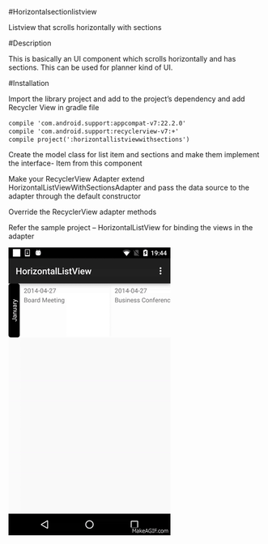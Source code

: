 #Horizontalsectionlistview

Listview that scrolls horizontally with sections

#Description

This is basically an UI component which scrolls horizontally and has sections. This can be used for planner kind of UI.

#Installation

Import the library project and add to the project’s dependency and add Recycler View  in  gradle file

    compile 'com.android.support:appcompat-v7:22.2.0'
    compile 'com.android.support:recyclerview-v7:+'
    compile project(':horizontallistviewwithsections')
    
Create the model class for list item and sections and make them implement the interface- Item from this component

Make your RecyclerView Adapter extend HorizontalListViewWithSectionsAdapter and pass the data source to the adapter through the default constructor 

Override the RecyclerView adapter methods

Refer the sample project – HorizontalListView for binding the views in the adapter

![ScreenShot](https://github.com/ASN10/horizontalsectionlistview/blob/master/Demo_Video/image.gif)


